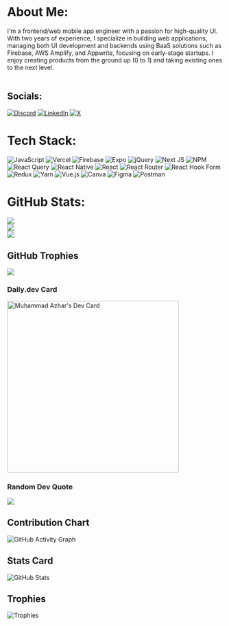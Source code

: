 
# About Me:
I'm a frontend/web mobile app engineer with a passion for high-quality UI. With two years of experience, I specialize in building web applications, managing both UI development and backends using BaaS solutions such as Firebase, AWS Amplify, and Appwrite, focusing on early-stage startups. I enjoy creating products from the ground up (0 to 1) and taking existing ones to the next level.<br><br>


## Socials:
[![Discord](https://img.shields.io/badge/Discord-%237289DA.svg?logo=discord&logoColor=white)](https://discord.gg/muhammadazhar) [![LinkedIn](https://img.shields.io/badge/LinkedIn-%230077B5.svg?logo=linkedin&logoColor=white)](https://linkedin.com/in/muhammadazhariqbal) [![X](https://img.shields.io/badge/X-black.svg?logo=X&logoColor=white)](https://x.com/muhmmdazhr) 

# Tech Stack:
![JavaScript](https://img.shields.io/badge/javascript-%23323330.svg?style=for-the-badge&logo=javascript&logoColor=%23F7DF1E) ![Vercel](https://img.shields.io/badge/vercel-%23000000.svg?style=for-the-badge&logo=vercel&logoColor=white) ![Firebase](https://img.shields.io/badge/firebase-%23039BE5.svg?style=for-the-badge&logo=firebase) ![Expo](https://img.shields.io/badge/expo-1C1E24?style=for-the-badge&logo=expo&logoColor=#D04A37) ![jQuery](https://img.shields.io/badge/jquery-%230769AD.svg?style=for-the-badge&logo=jquery&logoColor=white) ![Next JS](https://img.shields.io/badge/Next-black?style=for-the-badge&logo=next.js&logoColor=white) ![NPM](https://img.shields.io/badge/NPM-%23CB3837.svg?style=for-the-badge&logo=npm&logoColor=white) ![React Query](https://img.shields.io/badge/-React%20Query-FF4154?style=for-the-badge&logo=react%20query&logoColor=white) ![React Native](https://img.shields.io/badge/react_native-%2320232a.svg?style=for-the-badge&logo=react&logoColor=%2361DAFB) ![React](https://img.shields.io/badge/react-%2320232a.svg?style=for-the-badge&logo=react&logoColor=%2361DAFB) ![React Router](https://img.shields.io/badge/React_Router-CA4245?style=for-the-badge&logo=react-router&logoColor=white) ![React Hook Form](https://img.shields.io/badge/React%20Hook%20Form-%23EC5990.svg?style=for-the-badge&logo=reacthookform&logoColor=white) ![Redux](https://img.shields.io/badge/redux-%23593d88.svg?style=for-the-badge&logo=redux&logoColor=white) ![Yarn](https://img.shields.io/badge/yarn-%232C8EBB.svg?style=for-the-badge&logo=yarn&logoColor=white) ![Vue.js](https://img.shields.io/badge/vue.js-%2335495e.svg?style=for-the-badge&logo=vuedotjs&logoColor=%234FC08D) ![Canva](https://img.shields.io/badge/Canva-%2300C4CC.svg?style=for-the-badge&logo=Canva&logoColor=white) ![Figma](https://img.shields.io/badge/figma-%23F24E1E.svg?style=for-the-badge&logo=figma&logoColor=white) ![Postman](https://img.shields.io/badge/Postman-FF6C37?style=for-the-badge&logo=postman&logoColor=white)
# GitHub Stats:
![](https://github-readme-stats.vercel.app/api?username=muhammadazhariqbal&theme=vue&hide_border=false&include_all_commits=true&count_private=true)<br/>
![](https://github-readme-streak-stats.herokuapp.com/?user=muhammadazhariqbal&theme=vue&hide_border=false)<br/>
![](https://github-readme-stats.vercel.app/api/top-langs/?username=muhammadazhariqbal&theme=vue&hide_border=false&include_all_commits=true&count_private=true&layout=compact)

## GitHub Trophies
![](https://github-profile-trophy.vercel.app/?username=muhammadazhariqbal&theme=flat&no-frame=false&no-bg=false&margin-w=4)

### Daily.dev Card
 <a href="https://app.daily.dev/muhmmdazhar">
      <img src="https://api.daily.dev/devcards/e87e13e0f9f94052b244084230542432.png?r=d3g" width="400" alt="Muhammad Azhar's Dev Card"/>
    </a>

    
### Random Dev Quote
![](https://quotes-github-readme.vercel.app/api?type=horizontal&theme=merko)



## Contribution Chart
![GitHub Activity Graph](https://github-readme-activity-graph.vercel.app/graph?username=muhammadazhariqbal)

## Stats Card
![GitHub Stats](https://github-readme-stats.vercel.app/api?username=muhammadazhariqbal&show_icons=true&hide=contribs)

## Trophies
![Trophies](https://github-profile-trophy.vercel.app/?username=muhammadazhariqbal)

<!-- Proudly created with GPRM ( https://gprm.itsvg.in ) -->
